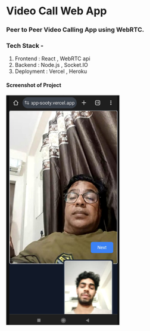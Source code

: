 # Video Call Web App

### Peer to Peer Video Calling App using WebRTC. 

### Tech Stack -

1. Frontend : React , WebRTC api
2. Backend : Node.js , Socket.IO
3. Deployment : Vercel , Heroku

#### Screenshot of Project

![image](https://github.com/Hardikx10/Video-Call-App/blob/master/frontend/public/video%20call.png?raw=true)
